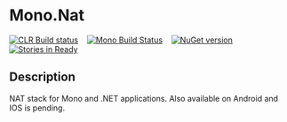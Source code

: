 Mono.Nat
========

[![CLR Build status](https://ci.appveyor.com/api/projects/status/ji0fbdgaxpa7bvc0)](https://ci.appveyor.com/project/nterry/mono-nat)&nbsp;&nbsp;&nbsp;&nbsp;[![Mono Build Status](https://travis-ci.org/nterry/Mono.Nat.svg)](https://travis-ci.org/nterry/Mono.Nat)&nbsp;&nbsp;&nbsp;&nbsp;[![NuGet version](https://badge.fury.io/nu/Mono.Nat.png)](http://badge.fury.io/nu/Mono.Nat)&nbsp;&nbsp;&nbsp;&nbsp;[![Stories in Ready](https://badge.waffle.io/nterry/mono.nat.png?label=ready&title=Ready)](https://waffle.io/nterry/mono.nat)


Description
-----------
NAT stack for Mono and .NET applications. Also available on Android and IOS is pending.


